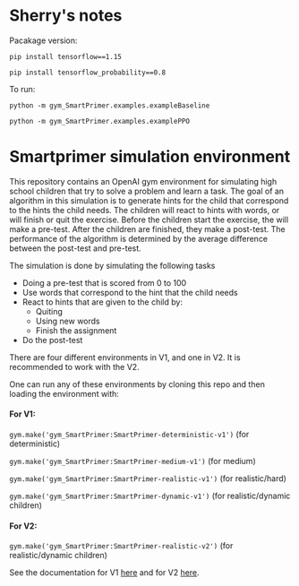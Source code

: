 # Sherry's notes
Pacakage version:

`pip install tensorflow==1.15`

`pip install tensorflow_probability==0.8`

To run:

`python -m gym_SmartPrimer.examples.exampleBaseline`

`python -m gym_SmartPrimer.examples.examplePPO`

# Smartprimer simulation environment

This repository contains an OpenAI gym environment for simulating high school children that try to solve a problem and
learn a task. The goal of an algorithm in this simulation is to generate hints for the child that correspond to the
hints the child needs. The children will react to hints with words, or will finish or quit the exercise. Before the
children start the exercise, the will make a pre-test. After the children are finished, they make a post-test. The
performance of the algorithm is determined by the average difference between the post-test and pre-test.


The simulation is done by simulating the following tasks
* Doing a pre-test that is scored from 0 to 100
* Use words that correspond to the hint that the child needs
* React to hints that are given to the child by:
    * Quiting
    * Using new words
    * Finish the assignment
* Do the post-test

There are four different environments in V1, and one in V2. It is recommended to work with the V2.


One can run any of these environments by cloning this repo and then loading the environment with:

#### For V1:

`gym.make('gym_SmartPrimer:SmartPrimer-deterministic-v1')` (for deterministic)

`gym.make('gym_SmartPrimer:SmartPrimer-medium-v1')` (for medium)

`gym.make('gym_SmartPrimer:SmartPrimer-realistic-v1')` (for realistic/hard)

`gym.make('gym_SmartPrimer:SmartPrimer-dynamic-v1')` (for realistic/dynamic children)

#### For V2:

`gym.make('gym_SmartPrimer:SmartPrimer-realistic-v2')` (for realistic/dynamic children)

See the documentation for V1 [here](gym_SmartPrimer/envs/V1/README.md) and for V2 [here](gym_SmartPrimer/envs/V2/README.md).



